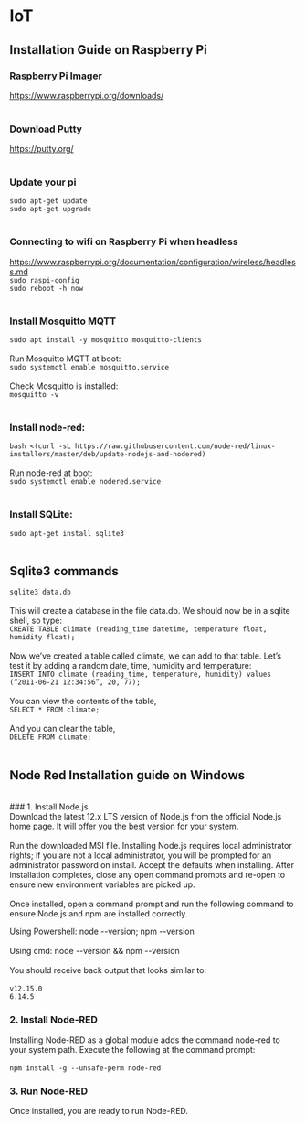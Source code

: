 # IoT

## Installation Guide on Raspberry Pi
### Raspberry Pi Imager</br>
https://www.raspberrypi.org/downloads/</br>
</br>
### Download Putty</br>
https://putty.org/</br>
</br>
### Update your pi</br>
`sudo apt-get update`</br>
`sudo apt-get upgrade`</br>
</br>
### Connecting to wifi on Raspberry Pi when headless</br>
https://www.raspberrypi.org/documentation/configuration/wireless/headless.md</br>
`sudo raspi-config`</br>
`sudo reboot -h now`</br>
</br>
### Install Mosquitto MQTT </br>
`sudo apt install -y mosquitto mosquitto-clients`</br>
</br>
Run Mosquitto MQTT at boot:</br>
`sudo systemctl enable mosquitto.service`</br>
</br>
Check Mosquitto is installed:</br>
`mosquitto -v`</br>
</br>
### Install node-red: </br>
`bash <(curl -sL https://raw.githubusercontent.com/node-red/linux-installers/master/deb/update-nodejs-and-nodered)`</br>
</br>
Run node-red at boot:</br>
`sudo systemctl enable nodered.service`</br>
</br>
### Install SQLite:</br>
`sudo apt-get install sqlite3`</br>
</br>
## Sqlite3 commands
`sqlite3 data.db`</br>
</br>
This will create a database in the file data.db. We should now be in a sqlite shell, so type:</br>
`CREATE TABLE climate (reading_time datetime, temperature float, humidity float);`</br>
</br>
Now we’ve created a table called climate, we can add to that table. Let’s test it by adding a random date, time, humidity and temperature:</br>
`INSERT INTO climate (reading_time, temperature, humidity) values (“2011-06-21 12:34:56”, 20, 77);`</br>
</br>
You can view the contents of the table,</br>
`SELECT * FROM climate;`</br>
</br>
And you can clear the table,</br>
`DELETE FROM climate;`</br>
</br>
## Node Red Installation guide on Windows</br>
</br>
### 1. Install Node.js</br>
Download the latest 12.x LTS version of Node.js from the official Node.js home page. It will offer you the best version for your system.</br>
</br>
Run the downloaded MSI file. Installing Node.js requires local administrator rights; if you are not a local administrator, you will be prompted for an administrator password on install. Accept the defaults when installing. After installation completes, close any open command prompts and re-open to ensure new environment variables are picked up.</br>
</br>
Once installed, open a command prompt and run the following command to ensure Node.js and npm are installed correctly.</br>

Using Powershell: node --version; npm --version</br>
</br>
Using cmd: node --version && npm --version</br>
</br>
You should receive back output that looks similar to:</br>
</br>
`v12.15.0`</br>
`6.14.5`</br>
### 2. Install Node-RED</br>
Installing Node-RED as a global module adds the command node-red to your system path. Execute the following at the command prompt:</br>
</br>
`npm install -g --unsafe-perm node-red`</br>
### 3. Run Node-RED</br>
Once installed, you are ready to run Node-RED.</br>
